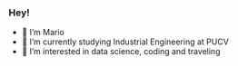 ### Hey!
- 👋 I’m Mario
- 🌱 I’m currently studying Industrial Engineering at PUCV
- 🤔 I’m interested in data science, coding and traveling 
